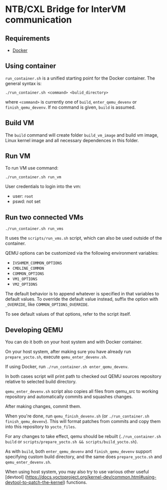 # NTB/CXL Bridge for InterVM communication

## Requirements
- [Docker](https://docs.docker.com/engine/install/)

## Using container

`run_container.sh` is a unified starting point for the Docker container. The general syntax is:
```
./run_container.sh <command> <bulid_directory>
```
where `<command>` is currently one of `build`, `enter_qemu_devenv` or `finish_qemu_devenv`.
If no command is given, `build` is assumed.

## Build VM

The `build` command will create folder ```build_vm_image``` and build vm image, Linux kernel image and all necessary dependences in this folder.

## Run VM

To run VM use command:
```
./run_container.sh run_vm
```

User credentials to login into the vm:
- user: ```root```
- pswd: not set

## Run two connected VMs
```
./run_container.sh run_vms
```
It uses the `scripts/run_vms.sh` script,
which can also be used outside of the container.

QEMU options can be customized via the following environment variables:
- `IVSHMEM_COMMON_OPTIONS`
- `CMDLINE_COMMON`
- `COMMON_OPTIONS`
- `VM1_OPTIONS`
- `VM2_OPTIONS`

The default behavior is to append whatever is specified in that variables
to default values.
To override the default value instead, suffix the option with `_OVERRIDE`,
like `COMMON_OPTIONS_OVERRIDE`.

To see default values of that options, refer to the script itself.

## Developing QEMU

You can do it both on your host system and with Docker container.

On your host system, after making sure you have already run `prepare_yocto.sh`,
execute `qemu_enter_devenv.sh`.

If using Docker, run `./run_container.sh enter_qemu_devenv`.

In both cases script will print path to checked out QEMU sources repository
relative to selected build directory.

`qemu_enter_devenv.sh` script also copies all files from qemu_src to working repository
and automatically commits and squashes changes.

After making changes, commit them.

When you're done, run `qemu_finish_devenv.sh` (or `./run_container.sh finish_qemu_devenv`).
This will format patches from commits and copy them into this repository to `yocto_files`.

For any changes to take effect, qemu should be rebuilt
(`./run_container.sh build` or `scripts/prepare_yocto.sh && scripts/build_yocto.sh`).

As with `build`, both `enter_qemu_devenv` and `finish_qemu_devenv` support
specifying custom build directory,
and the same does `prepare_yocto.sh` and `qemu_enter_devenv.sh`.

When using host system, you may also try to use various other useful [devtool]
(https://docs.yoctoproject.org/kernel-dev/common.html#using-devtool-to-patch-the-kernel)
functions.
